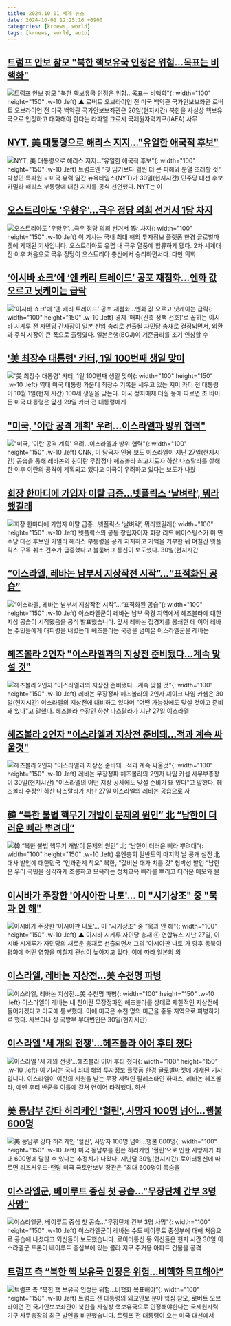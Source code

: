 ```yaml
---
title: 2024.10.01 세계 뉴스
date: 2024-10-01 12:25:16 +0900
categories: [krnews, world]
tags: [krnews, world, auto]
---
```

## [트럼프 안보 참모 "북한 핵보유국 인정은 위험…목표는 비핵화"](https://n.news.naver.com/mnews/article/055/0001194132)

![트럼프 안보 참모 "북한 핵보유국 인정은 위험…목표는 비핵화"](https://mimgnews.pstatic.net/image/origin/055/2024/10/01/1194132.jpg?type=nf220_150){: width="100" height="150" .w-10 .left}
▲ 로버트 오브라이언 전 미국 백악관 국가안보보좌관 로버트 오브라이언 전 미국 백악관 국가안보보좌관은 26일(현지시간) 북한을 사실상 핵보유국으로 인정하고 대화해야 한다는 라파엘 그로시 국제원자력기구(IAEA) 사무

## [NYT, 美 대통령으로 해리스 지지…"유일한 애국적 후보"](https://n.news.naver.com/mnews/article/001/0014957426)

![NYT, 美 대통령으로 해리스 지지…"유일한 애국적 후보"](https://mimgnews.pstatic.net/image/origin/001/2024/09/30/14957426.jpg?type=nf220_150){: width="100" height="150" .w-10 .left}
트럼프엔 "첫 임기보다 훨씬 더 큰 피해와 분열 초래할 것" 박성민 특파원 = 미국 유력 일간 뉴욕타임스(NYT)가 30일(현지시간) 민주당 대선 후보 카멀라 해리스 부통령에 대한 지지를 공식 선언했다. NYT는 이

## [오스트리아도 '우향우'…극우 정당 의회 선거서 1당 차지](https://n.news.naver.com/mnews/article/015/0005038640)

![오스트리아도 '우향우'…극우 정당 의회 선거서 1당 차지](https://mimgnews.pstatic.net/image/origin/015/2024/09/30/5038640.jpg?type=nf220_150){: width="100" height="150" .w-10 .left}
이 기사는 국내 최대 해외 투자정보 플랫폼 한경 글로벌마켓에 게재된 기사입니다. 오스트리아도 유럽 내 극우 열풍에 합류하게 됐다. 2차 세계대전 이후 처음으로 극우 정당이 오스트리아 총선에서 승리하면서다. 다만 의회

## [‘이시바 쇼크’에 ‘엔 캐리 트레이드’ 공포 재점화…엔화 값 오르고 닛케이는 급락](https://n.news.naver.com/mnews/article/025/0003389889)

![‘이시바 쇼크’에 ‘엔 캐리 트레이드’ 공포 재점화…엔화 값 오르고 닛케이는 급락](https://mimgnews.pstatic.net/image/origin/025/2024/09/30/3389889.jpg?type=nf220_150){: width="100" height="150" .w-10 .left}
경제 ‘매파(긴축 정책 선호)’로 꼽히는 이시바 시게루 전 자민당 간사장이 일본 신임 총리로 선출될 자민당 총재로 결정되면서, 외환과 주식 시장이 큰 폭으로 출렁였다. 일본은행(BOJ)이 기준금리를 조기 인상할 수

## ['美 최장수 대통령' 카터, 1일 100번째 생일 맞이](https://n.news.naver.com/mnews/article/011/0004398086)

!['美 최장수 대통령' 카터, 1일 100번째 생일 맞이](https://mimgnews.pstatic.net/image/origin/011/2024/10/01/4398086.jpg?type=nf220_150){: width="100" height="150" .w-10 .left}
역대 미국 대통령 가운데 최장수 기록을 세우고 있는 지미 카터 전 대통령이 10월 1일(현지 시간) 100세 생일을 맞는다. 미국 정치매체 더힐 등에 따르면 조 바이든 미국 대통령은 앞선 29일 카터 전 대통령에게

## ["미국, '이란 공격 계획' 우려…이스라엘과 방위 협력"](https://n.news.naver.com/mnews/article/001/0014957051)

!["미국, '이란 공격 계획' 우려…이스라엘과 방위 협력"](https://mimgnews.pstatic.net/image/origin/001/2024/09/30/14957051.jpg?type=nf220_150){: width="100" height="150" .w-10 .left}
CNN, 미 당국자 인용 보도 이스라엘이 지난 27일(현지시간) 공습을 통해 레바논의 친이란 무장정파 헤즈볼라 최고지도자 하산 나스랄라를 살해한 이후 이란의 공격이 계획되고 있다고 미국이 우려하고 있다는 보도가 나왔

## [회장 한마디에 가입자 이탈 급증…넷플릭스 ‘날벼락’, 뭐라했길래](https://n.news.naver.com/mnews/article/009/0005372605)

![회장 한마디에 가입자 이탈 급증…넷플릭스 ‘날벼락’, 뭐라했길래](https://mimgnews.pstatic.net/image/origin/009/2024/10/01/5372605.jpg?type=nf220_150){: width="100" height="150" .w-10 .left}
넷플릭스의 공동 창립자이자 회장 리드 헤이스팅스가 미 민주당 대선 후보인 카멀라 해리스 부통령을 공개 지지하고 거액을 기부한 뒤 며칠간 넷플릭스 구독 취소 건수가 급증했다고 블룸버그 통신이 보도했다. 30일(현지시간

## [“이스라엘, 레바논 남부서 지상작전 시작”…“표적화된 공습”](https://n.news.naver.com/mnews/article/056/0011810384)

![“이스라엘, 레바논 남부서 지상작전 시작”…“표적화된 공습”](https://mimgnews.pstatic.net/image/origin/056/2024/10/01/11810384.jpg?type=nf220_150){: width="100" height="150" .w-10 .left}
이스라엘군이 레바논 남부 국경 지역에서 헤즈볼라에 대한 지상 공습이 시작됐음을 공식 발표했습니다. 앞서 레바논 접경지를 봉쇄한 데 이어 레바논 주민들에게 대피령을 내렸는데 헤즈볼라는 국경을 넘어온 이스라엘군을 레바논

## [헤즈볼라 2인자 "이스라엘과의 지상전 준비됐다…계속 맞설 것"](https://n.news.naver.com/mnews/article/421/0007817257)

![헤즈볼라 2인자 "이스라엘과의 지상전 준비됐다…계속 맞설 것"](https://mimgnews.pstatic.net/image/origin/421/2024/09/30/7817257.jpg?type=nf220_150){: width="100" height="150" .w-10 .left}
레바논 무장정파 헤즈볼라의 2인자 셰이크 나임 카셈은 30일(현지시간) 이스라엘의 지상전에 대비하고 있다며 "어떤 가능성에도 맞설 것이고 준비돼 있다"고 말했다. 헤즈볼라 수장인 하산 나스랄라가 지난 27일 이스라엘

## [헤즈볼라 2인자 "이스라엘과 지상전 준비돼…적과 계속 싸울것"](https://n.news.naver.com/mnews/article/008/0005095585)

![헤즈볼라 2인자 "이스라엘과 지상전 준비돼…적과 계속 싸울것"](https://mimgnews.pstatic.net/image/origin/008/2024/09/30/5095585.jpg?type=nf220_150){: width="100" height="150" .w-10 .left}
레바논 무장정파 헤즈볼라의 2인자 나임 카셈 사무부총장이 30일(현지시간) "이스라엘의 어떤 지상 공세에도 맞설 준비가 돼 있다"고 말했다. 헤즈볼라 수장인 하산 나스랄라가 지난 27일 이스라엘의 레바논 공습으로 사

## [韓 “북한 불법 핵무기 개발이 문제의 원인” 北 “남한이 더러운 삐라 뿌려대”](https://n.news.naver.com/mnews/article/023/0003861531)

![韓 “북한 불법 핵무기 개발이 문제의 원인” 北 “남한이 더러운 삐라 뿌려대”](https://mimgnews.pstatic.net/image/origin/023/2024/10/01/3861531.jpg?type=nf220_150){: width="100" height="150" .w-10 .left}
유엔총회 일반토의 마지막 날 공개 설전 北 대사 발언에 대한민국 “인과관계 착오” 북한, “값비싼 대가 치를 것” 협박성 발언 “남한은 우리 국민을 심각하게 조롱하고 모욕하는 정치교육 삐라를 뿌리고 더러운 메모와 물

## [이시바가 주장한 '아시아판 나토'... 미 "시기상조" 중 "묵과 안 해"](https://n.news.naver.com/mnews/article/047/0002447419)

![이시바가 주장한 '아시아판 나토'... 미 "시기상조" 중 "묵과 안 해"](https://mimgnews.pstatic.net/image/origin/047/2024/09/30/2447419.jpg?type=nf220_150){: width="100" height="150" .w-10 .left}
▲ 이시바 시게루 자민당 총재 ⓒ 연합뉴스 지난 27일, 이시바 시게루가 자민당의 새로운 총재로 선출되면서 그의 '아시아판 나토'가 향후 동북아 평화에 어떤 영향을 미칠지 관심이 높아지고 있다. 이에 따라 일본의 외

## [이스라엘, 레바논 지상전…美 수천명 파병](https://n.news.naver.com/mnews/article/215/0001181820)

![이스라엘, 레바논 지상전…美 수천명 파병](https://mimgnews.pstatic.net/image/origin/215/2024/10/01/1181820.jpg?type=nf220_150){: width="100" height="150" .w-10 .left}
이스라엘이 레바논 내 친이란 무장정파인 헤즈볼라를 상대로 제한적인 지상전에 들어가겠다고 미국에 통보했다. 이에 미국은 수천 명의 미군을 중동 지역으로 파병하기로 했다. 사브리나 싱 국방부 부대변인은 30일(현지시간)

## [이스라엘 '세 개의 전쟁'…헤즈볼라 이어 후티 쳤다](https://n.news.naver.com/mnews/article/015/0005038775)

![이스라엘 '세 개의 전쟁'…헤즈볼라 이어 후티 쳤다](https://mimgnews.pstatic.net/image/origin/015/2024/09/30/5038775.jpg?type=nf220_150){: width="100" height="150" .w-10 .left}
이 기사는 국내 최대 해외 투자정보 플랫폼 한경 글로벌마켓에 게재된 기사입니다. 이스라엘이 이란의 지원을 받는 무장 세력인 팔레스타인 하마스, 레바논 헤즈볼라, 예멘 후티 반군을 이틀에 걸쳐 연이어 타격했다. 하산

## [美 동남부 강타 허리케인 '헐린', 사망자 100명 넘어…행불 600명](https://n.news.naver.com/mnews/article/421/0007817501)

![美 동남부 강타 허리케인 '헐린', 사망자 100명 넘어…행불 600명](https://mimgnews.pstatic.net/image/origin/421/2024/10/01/7817501.jpg?type=nf220_150){: width="100" height="150" .w-10 .left}
미국 동남부를 휩쓴 허리케인 '헐린'으로 인한 사망자가 최대 600명에 달할 수 있다는 추정치가 나왔다. 지난달 30일(현지시간) 로이터통신에 따르면 리즈셔우드-랜달 미국 국토안보부 장관은 "최대 600명이 목숨을

## [이스라엘군, 베이루트 중심 첫 공습..."무장단체 간부 3명 사망"](https://n.news.naver.com/mnews/article/052/0002093490)

![이스라엘군, 베이루트 중심 첫 공습..."무장단체 간부 3명 사망"](https://mimgnews.pstatic.net/image/origin/052/2024/09/30/2093490.jpg?type=nf220_150){: width="100" height="150" .w-10 .left}
이스라엘군이 레바논 수도 베이루트 중심부에 대해 처음으로 공습에 나섰다고 외신들이 보도했습니다. 로이터통신 등 외신들은 현지 시간 30일 이스라엘군 드론이 베이루트 중심부에 있는 콜라 지구 주거용 아파트 건물을 공격

## [트럼프 측 “북한 핵 보유국 인정은 위험…비핵화 목표해야”](https://n.news.naver.com/mnews/article/056/0011810239)

![트럼프 측 “북한 핵 보유국 인정은 위험…비핵화 목표해야”](https://mimgnews.pstatic.net/image/origin/056/2024/10/01/11810239.jpg?type=nf220_150){: width="100" height="150" .w-10 .left}
트럼프 전 대통령의 외교안보 분야 핵심 참모, 로버트 오브라이언 전 국가안보보좌관이 북한을 사실상 핵보유국으로 인정해야한다는 국제원자력기구 사무총장의 최근 발언을 비판했습니다. 트럼프 전 대통령이 오는 미국 대선에서

